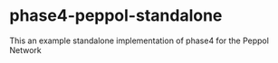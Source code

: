 # phase4-peppol-standalone
This an example standalone implementation of phase4 for the Peppol Network
